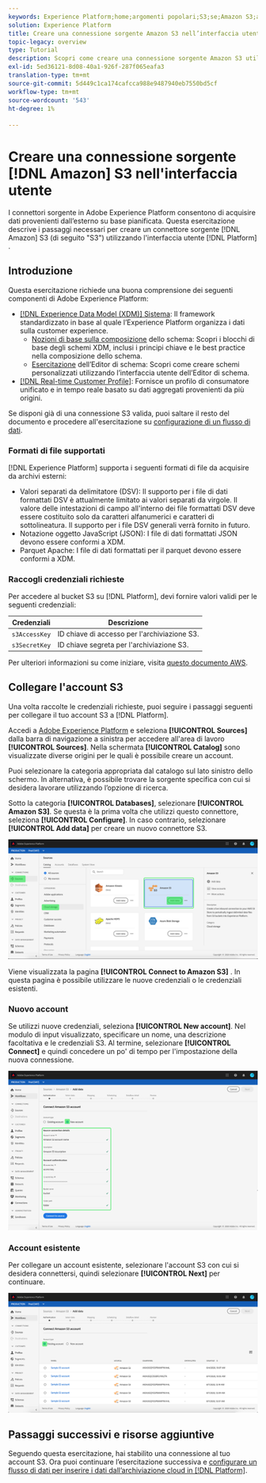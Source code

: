 ```yaml
---
keywords: Experience Platform;home;argomenti popolari;S3;se;Amazon S3;amazon s3
solution: Experience Platform
title: Creare una connessione sorgente Amazon S3 nell’interfaccia utente
topic-legacy: overview
type: Tutorial
description: Scopri come creare una connessione sorgente Amazon S3 utilizzando l’interfaccia utente di Adobe Experience Platform.
exl-id: 5ed36121-8d08-40a1-926f-287f065eafa3
translation-type: tm+mt
source-git-commit: 5d449c1ca174cafcca988e9487940eb7550bd5cf
workflow-type: tm+mt
source-wordcount: '543'
ht-degree: 1%

---
```


# Creare una connessione sorgente [!DNL Amazon] S3 nell&#39;interfaccia utente

I connettori sorgente in Adobe Experience Platform consentono di acquisire dati provenienti dall’esterno su base pianificata. Questa esercitazione descrive i passaggi necessari per creare un connettore sorgente [!DNL Amazon] S3 (di seguito &quot;S3&quot;) utilizzando l&#39;interfaccia utente [!DNL Platform] .

## Introduzione

Questa esercitazione richiede una buona comprensione dei seguenti componenti di Adobe Experience Platform:

- [[!DNL Experience Data Model (XDM)] Sistema](../../../../../xdm/home.md): Il framework standardizzato in base al quale l’Experience Platform organizza i dati sulla customer experience.
   - [Nozioni di base sulla composizione](../../../../../xdm/schema/composition.md) dello schema: Scopri i blocchi di base degli schemi XDM, inclusi i principi chiave e le best practice nella composizione dello schema.
   - [Esercitazione](../../../../../xdm/tutorials/create-schema-ui.md) dell’Editor di schema: Scopri come creare schemi personalizzati utilizzando l’interfaccia utente dell’Editor di schema.
- [[!DNL Real-time Customer Profile]](../../../../../profile/home.md): Fornisce un profilo di consumatore unificato e in tempo reale basato su dati aggregati provenienti da più origini.

Se disponi già di una connessione S3 valida, puoi saltare il resto del documento e procedere all&#39;esercitazione su [configurazione di un flusso di dati](../../dataflow/batch/cloud-storage.md).

### Formati di file supportati

[!DNL Experience Platform] supporta i seguenti formati di file da acquisire da archivi esterni:

- Valori separati da delimitatore (DSV): Il supporto per i file di dati formattati DSV è attualmente limitato ai valori separati da virgole. Il valore delle intestazioni di campo all&#39;interno dei file formattati DSV deve essere costituito solo da caratteri alfanumerici e caratteri di sottolineatura. Il supporto per i file DSV generali verrà fornito in futuro.
- Notazione oggetto JavaScript (JSON): I file di dati formattati JSON devono essere conformi a XDM.
- Parquet Apache: I file di dati formattati per il parquet devono essere conformi a XDM.

### Raccogli credenziali richieste

Per accedere al bucket S3 su [!DNL Platform], devi fornire valori validi per le seguenti credenziali:

| Credenziali | Descrizione |
| ---------- | ----------- |
| `s3AccessKey` | ID chiave di accesso per l&#39;archiviazione S3. |
| `s3SecretKey` | ID chiave segreta per l&#39;archiviazione S3. |

Per ulteriori informazioni su come iniziare, visita [questo documento AWS](https://aws.amazon.com/blogs/security/wheres-my-secret-access-key/).

## Collegare l&#39;account S3

Una volta raccolte le credenziali richieste, puoi seguire i passaggi seguenti per collegare il tuo account S3 a [!DNL Platform].

Accedi a [Adobe Experience Platform](https://platform.adobe.com) e seleziona **[!UICONTROL Sources]** dalla barra di navigazione a sinistra per accedere all&#39;area di lavoro **[!UICONTROL Sources]**. Nella schermata **[!UICONTROL Catalog]** sono visualizzate diverse origini per le quali è possibile creare un account.

Puoi selezionare la categoria appropriata dal catalogo sul lato sinistro dello schermo. In alternativa, è possibile trovare la sorgente specifica con cui si desidera lavorare utilizzando l’opzione di ricerca.

Sotto la categoria **[!UICONTROL Databases]**, selezionare **[!UICONTROL Amazon S3]**. Se questa è la prima volta che utilizzi questo connettore, seleziona **[!UICONTROL Configure]**. In caso contrario, selezionare **[!UICONTROL Add data]** per creare un nuovo connettore S3.

![catalogo](../../../../images/tutorials/create/s3/catalog.png)

Viene visualizzata la pagina **[!UICONTROL Connect to Amazon S3]** . In questa pagina è possibile utilizzare le nuove credenziali o le credenziali esistenti.

### Nuovo account

Se utilizzi nuove credenziali, seleziona **[!UICONTROL New account]**. Nel modulo di input visualizzato, specificare un nome, una descrizione facoltativa e le credenziali S3. Al termine, selezionare **[!UICONTROL Connect]** e quindi concedere un po&#39; di tempo per l&#39;impostazione della nuova connessione.

![connect](../../../../images/tutorials/create/s3/new.png)

### Account esistente

Per collegare un account esistente, selezionare l&#39;account S3 con cui si desidera connettersi, quindi selezionare **[!UICONTROL Next]** per continuare.

![esistente](../../../../images/tutorials/create/s3/existing.png)

## Passaggi successivi e risorse aggiuntive

Seguendo questa esercitazione, hai stabilito una connessione al tuo account S3. Ora puoi continuare l’esercitazione successiva e [configurare un flusso di dati per inserire i dati dall’archiviazione cloud in [!DNL Platform]](../../dataflow/batch/cloud-storage.md).
